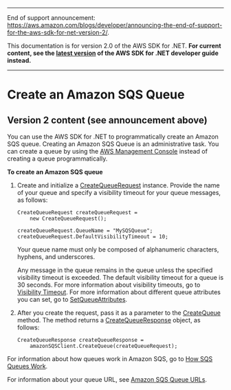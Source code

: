 --------

End of support announcement: [https://aws\.amazon\.com/blogs/developer/announcing\-the\-end\-of\-support\-for\-the\-aws\-sdk\-for\-net\-version\-2/](https://aws.amazon.com/blogs/developer/announcing-the-end-of-support-for-the-aws-sdk-for-net-version-2/)\.

 This documentation is for version 2\.0 of the AWS SDK for \.NET\. **For current content, see the [latest version](https://docs.aws.amazon.com/sdk-for-net/latest/developer-guide) of the AWS SDK for \.NET developer guide instead\.**

--------

# Create an Amazon SQS Queue<a name="CreateQueue"></a>

## Version 2 content \(see announcement above\)<a name="w3aac13c25b7b9b3b1"></a>

You can use the AWS SDK for \.NET to programmatically create an Amazon SQS queue\. Creating an Amazon SQS Queue is an administrative task\. You can create a queue by using the [AWS Management Console](https://console.aws.amazon.com/sqs/home) instead of creating a queue programmatically\.

 **To create an Amazon SQS queue** 

1. Create and initialize a [CreateQueueRequest](https://docs.aws.amazon.com/sdkfornet/latest/apidocs/TSQSCreateQueueRequestNET45.html) instance\. Provide the name of your queue and specify a visibility timeout for your queue messages, as follows:

   ```
   CreateQueueRequest createQueueRequest =
       new CreateQueueRequest();
   
   createQueueRequest.QueueName = "MySQSQueue";
   createQueueRequest.DefaultVisibilityTimeout = 10;
   ```

   Your queue name must only be composed of alphanumeric characters, hyphens, and underscores\.

   Any message in the queue remains in the queue unless the specified visibility timeout is exceeded\. The default visibility timeout for a queue is 30 seconds\. For more information about visibility timeouts, go to [Visibility Timeout](https://docs.aws.amazon.com/AWSSimpleQueueService/latest/SQSDeveloperGuide/AboutVT.html)\. For more information about different queue attributes you can set, go to [SetQueueAttributes](https://docs.aws.amazon.com/AWSSimpleQueueService/latest/APIReference/API_SetQueueAttributes.html)\.

1. After you create the request, pass it as a parameter to the [CreateQueue](https://docs.aws.amazon.com/sdkfornet/latest/apidocs/MSQSSQSCreateQueueCreateQueueRequestNET45.html) method\. The method returns a [CreateQueueResponse](https://docs.aws.amazon.com/sdkfornet/latest/apidocs/TSQSCreateQueueResponseNET45.html) object, as follows:

   ```
   CreateQueueResponse createQueueResponse =
       amazonSQSClient.CreateQueue(createQueueRequest);
   ```

For information about how queues work in Amazon SQS, go to [How SQS Queues Work](https://docs.aws.amazon.com/AWSSimpleQueueService/latest/SQSDeveloperGuide/SQSConcepts.html)\.

For information about your queue URL, see [Amazon SQS Queue URLs](QueueURL.md#sqs-queue-url)\.